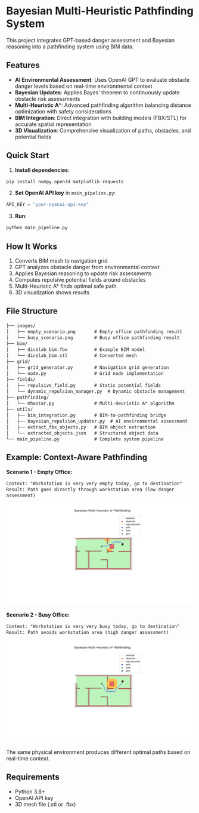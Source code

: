 # Bayesian Multi-Heuristic Pathfinding System

This project integrates GPT-based danger assessment and Bayesian reasoning into a pathfinding system using BIM data.

## Features

- **AI Environmental Assessment**: Uses OpenAI GPT to evaluate obstacle danger levels based on real-time environmental context
- **Bayesian Updates**: Applies Bayes' theorem to continuously update obstacle risk assessments
- **Multi-Heuristic A***: Advanced pathfinding algorithm balancing distance optimization with safety considerations
- **BIM Integration**: Direct integration with building models (FBX/STL) for accurate spatial representation
- **3D Visualization**: Comprehensive visualization of paths, obstacles, and potential fields

## Quick Start

1. **Install dependencies**:
```bash
pip install numpy open3d matplotlib requests 
```

2. **Set OpenAI API key** in `main_pipeline.py`:
```python
API_KEY = "your-openai-api-key"
```

3. **Run**:
```python
python main_pipeline.py
```

## How It Works

1. Converts BIM mesh to navigation grid
2. GPT analyzes obstacle danger from environmental context
3. Applies Bayesian reasoning to update risk assessments
4. Computes repulsive potential fields around obstacles
5. Multi-Heuristic A* finds optimal safe path
6. 3D visualization shows results

## File Structure

```
├── images/
│   ├── empty_scenario.png       # Empty office pathfinding result
│   └── busy_scenario.png        # Busy office pathfinding result
├── bim/
│   ├── dicelab_bim.fbx          # Example BIM model
│   └── dicelab_bim.stl          # Converted mesh
├── grid/
│   ├── grid_generator.py        # Navigation grid generation
│   └── node.py                  # Grid node implementation
├── fields/
│   ├── repulsive_field.py       # Static potential fields
│   └── dynamic_repulsion_manager.py  # Dynamic obstacle management
├── pathfinding/
│   └── mhastar.py               # Multi-Heuristic A* algorithm
├── utils/
│   ├── bim_integration.py       # BIM-to-pathfinding bridge
│   ├── bayesian_repulsion_updater.py  # AI environmental assessment
│   ├── extract_fbx_objects.py   # BIM object extraction
│   └── extracted_objects.json   # Structured object data
└── main_pipeline.py             # Complete system pipeline
```

## Example: Context-Aware Pathfinding

**Scenario 1 - Empty Office:**
```
Context: "Workstation is very very empty today, go to destination"
Result: Path goes directly through workstation area (low danger assessment)
```
![Empty Office Pathfinding](images/empty_scenario.png)


**Scenario 2 - Busy Office:**  
```
Context: "Workstation is very very busy today, go to destination"
Result: Path avoids workstation area (high danger assessment)
```
![Busy Office Pathfinding](images/busy_scenario.png)

The same physical environment produces different optimal paths based on real-time context.

## Requirements

- Python 3.8+
- OpenAI API key
- 3D mesh file (.stl or .fbx)